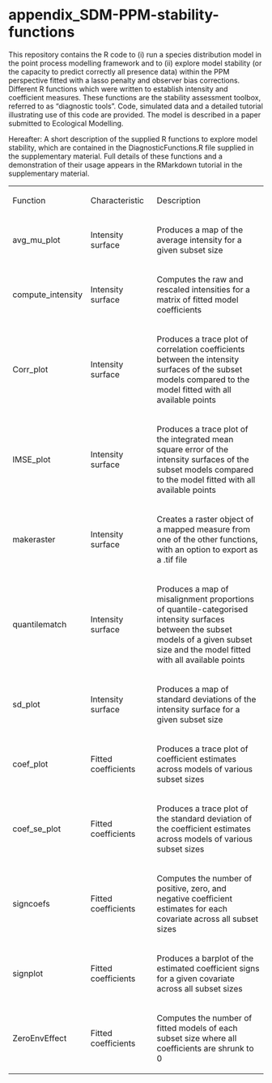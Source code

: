 # appendix_SDM-PPM-stability-functions
This repository contains the R code to (i) run a species distribution model in the point process modelling framework and to (ii) explore model stability (or the capacity to predict correctly all presence data) within the PPM perspective fitted with a lasso penalty and observer bias corrections. Different R functions which were written to establish intensity and coefficient measures. These functions are the stability assessment toolbox, referred to as “diagnostic tools”. Code, simulated data and a detailed tutorial illustrating use of this code are provided. The model is described in a paper submitted to Ecological Modelling.

Hereafter: A short description of the supplied R functions to explore model stability, which are contained in the DiagnosticFunctions.R file supplied in the supplementary material. Full details of these functions and a demonstration of their usage appears in the RMarkdown tutorial in the supplementary material. 
 
 <table>
<tbody>
<tr>
<td width="137">
<p>Function</p>
</td>
<td width="124">
<p>Characteristic</p>
</td>
<td width="305">
<p>Description</p>
</td>
</tr>
<tr>
<td width="137">
<p>avg_mu_plot</p>
</td>
<td width="124">
<p>Intensity surface</p>
</td>
<td width="305">
<p>Produces a map of the average intensity for a given subset size</p>
</td>
</tr>
<tr>
<td width="137">
<p>compute_intensity</p>
</td>
<td width="124">
<p>Intensity surface</p>
</td>
<td width="305">
<p>Computes the raw and rescaled intensities for a matrix of fitted model coefficients</p>
</td>
</tr>
<tr>
<td width="137">
<p>Corr_plot</p>
</td>
<td width="124">
<p>Intensity surface</p>
</td>
<td width="305">
<p>Produces a trace plot of correlation coefficients between the intensity surfaces of the subset models compared to the model fitted with all available points</p>
</td>
</tr>
<tr>
<td width="137">
<p>IMSE_plot</p>
</td>
<td width="124">
<p>Intensity surface</p>
</td>
<td width="305">
<p>Produces a trace plot of the integrated mean square error of the intensity surfaces of the subset models compared to the model fitted with all available points</p>
</td>
</tr>
<tr>
<td width="137">
<p>makeraster</p>
</td>
<td width="124">
<p>Intensity surface</p>
</td>
<td width="305">
<p>Creates a raster object of a mapped measure from one of the other functions, with an option to export as a .tif file</p>
</td>
</tr>
<tr>
<td width="137">
<p>quantilematch</p>
</td>
<td width="124">
<p>Intensity surface</p>
</td>
<td width="305">
<p>Produces a map of misalignment proportions of quantile-categorised intensity surfaces between the subset models of a given subset size and the model fitted with all available points</p>
</td>
</tr>
<tr>
<td width="137">
<p>sd_plot</p>
</td>
<td width="124">
<p>Intensity surface</p>
</td>
<td width="305">
<p>Produces a map of standard deviations of the intensity surface for a given subset size</p>
</td>
</tr>
<tr>
<td width="137">
<p>coef_plot</p>
</td>
<td width="124">
<p>Fitted coefficients</p>
</td>
<td width="305">
<p>Produces a trace plot of coefficient estimates across models of various subset sizes</p>
</td>
</tr>
<tr>
<td width="137">
<p>coef_se_plot</p>
</td>
<td width="124">
<p>Fitted coefficients</p>
</td>
<td width="305">
<p>Produces a trace plot of the standard deviation of the coefficient estimates across models of various subset sizes</p>
</td>
</tr>
<tr>
<td width="137">
<p>signcoefs</p>
</td>
<td width="124">
<p>Fitted coefficients</p>
</td>
<td width="305">
<p>Computes the number of positive, zero, and negative coefficient estimates for each covariate across all subset sizes</p>
</td>
</tr>
<tr>
<td width="137">
<p>signplot</p>
</td>
<td width="124">
<p>Fitted coefficients</p>
</td>
<td width="305">
<p>Produces a barplot of the estimated coefficient signs for a given covariate across all subset sizes</p>
</td>
</tr>
<tr>
<td width="137">
<p>ZeroEnvEffect</p>
</td>
<td width="124">
<p>Fitted coefficients</p>
</td>
<td width="305">
<p>Computes the number of fitted models of each subset size where all coefficients are shrunk to 0</p>
</td>
</tr>
</tbody>
</table>
<p>&nbsp;</p>
